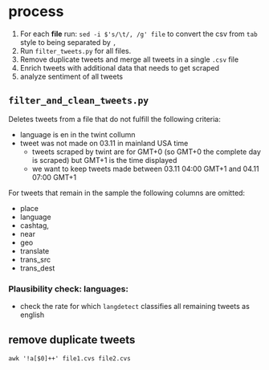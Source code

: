 # process

1. For each **file** run: `sed -i $'s/\t/, /g' file` to convert the csv from `tab` style to being separated by `,` 
2. Run `filter_tweets.py` for all files.
3. Remove duplicate tweets and merge all tweets in a single `.csv` file
4. Enrich tweets with additional data that needs to get scraped
5. analyze sentiment of all tweets

## `filter_and_clean_tweets.py`

Deletes tweets from a file that do not fulfill the following criteria:

- language is en in the twint collumn
- tweet was not made on 03.11 in mainland USA time
    - tweets scraped by twint are for GMT+0 (so GMT+0 the complete day is scraped) but GMT+1 is the time displayed
    - we want to keep tweets made between 03.11 04:00 GMT+1 and 04.11 07:00 GMT+1

For tweets that remain in the sample the following columns are omitted:

- place
- language
- cashtag,
- near 
- geo
- translate
- trans_src
- trans_dest

### Plausibility check: languages:

- check the rate for which `langdetect` classifies all remaining tweets as english

## remove duplicate tweets 

`awk '!a[$0]++' file1.cvs file2.cvs`

